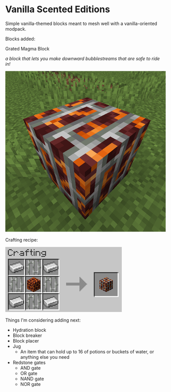# Vanilla Scented Editions

Simple vanilla-themed blocks meant to mesh well with a vanilla-oriented modpack.

Blocks added:

Grated Magma Block

_a block that lets you make downward bubblestreams that are safe to ride in!_


![](assets/900x900_grated_magma.png)

Crafting recipe:

![](assets/crafting_grated_magma.png)

Things I'm considering adding next:

* Hydration block
* Block breaker
* Block placer
* Jug
  * An item that can hold up to 16 of potions or buckets of water, or anything else you need
* Redstone gates
  * AND gate
  * OR gate
  * NAND gate
  * NOR gate
